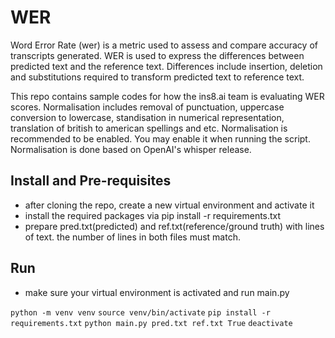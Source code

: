 # WER

Word Error Rate (wer) is a metric used to assess and compare accuracy of transcripts generated.
WER is used to express the differences between predicted text and the reference text.
Differences include insertion, deletion and substitutions required to transform predicted text to reference text.

This repo contains sample codes for how the ins8.ai team is evaluating WER scores.
Normalisation includes removal of punctuation, uppercase conversion to lowercase, standisation in numerical representation, translation of british to american spellings and etc. Normalisation is recommended to be enabled. You may enable it when running the script.
Normalisation is done based on OpenAI's whisper release.

## Install and Pre-requisites

- after cloning the repo, create a new virtual environment and activate it
- install the required packages via pip install -r requirements.txt
- prepare pred.txt(predicted) and ref.txt(reference/ground truth) with lines of text. the number of lines in both files must match.

## Run

- make sure your virtual environment is activated and run main.py

```python -m venv venv```
```source venv/bin/activate```
```pip install -r requirements.txt```
```python main.py pred.txt ref.txt True```
```deactivate```

